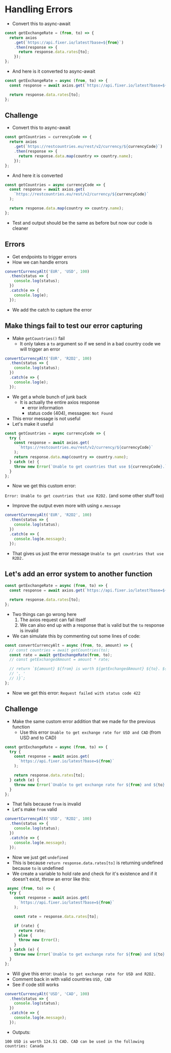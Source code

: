 # Handling Errors
* Convert this to async-await

```js
const getExchangeRate = (from, to) => {
  return axios
    .get(`https://api.fixer.io/latest?base=${from}`)
    .then(response => {
      return response.data.rates[to];
    });
};
```

* And here is it converted to async-await

```js
const getExchangeRate = async (from, to) => {
  const response = await axios.get(`https://api.fixer.io/latest?base=${from}`);

  return response.data.rates[to];
};
```

## Challenge
* Convert this to async-await

```js
const getCountries = currencyCode => {
  return axios
    .get(`https://restcountries.eu/rest/v2/currency/${currencyCode}`)
    .then(response => {
      return response.data.map(country => country.name);
    });
};
```

* And here it is converted

```js
const getCountries = async currencyCode => {
  const response = await axios.get(
    `https://restcountries.eu/rest/v2/currency/${currencyCode}`
  );

  return response.data.map(country => country.name);
};
```

* Test and output should be the same as before but now our code is cleaner

## Errors
* Get endpoints to trigger errors
* How we can handle errors

```js
convertCurrencyAlt('EUR', 'USD', 100)
  .then(status => {
    console.log(status);
  })
  .catch(e => {
    console.log(e);
  });
```

* We add the catch to capture the error

## Make things fail to test our error capturing
* Make `getCountries()` fail
    - It only takes a `to` argument so if we send in a bad country code we will trigger an error

```js
convertCurrencyAlt('EUR', 'R2D2', 100)
  .then(status => {
    console.log(status);
  })
  .catch(e => {
    console.log(e);
  });
```

* We get a whole bunch of junk back
    - It is actually the entire axios response
        + error information
        + status code (404), messagee: `Not Found`
* This error message is not useful
* Let's make it useful

```js
const getCountries = async currencyCode => {
  try {
    const response = await axios.get(
      `https://restcountries.eu/rest/v2/currency/${currencyCode}`
    );
    return response.data.map(country => country.name);
  } catch (e) {
    throw new Error(`Unable to get countries that use ${currencyCode}.`);
  }
};
```

* Now we get this custom error:

`Error: Unable to get countries that use R2D2.` (and some other stuff too)

* Improve the output even more with using `e.message`

```js
convertCurrencyAlt('EUR', 'R2D2', 100)
  .then(status => {
    console.log(status);
  })
  .catch(e => {
    console.log(e.message);
  });
```

* That gives us just the error message `Unable to get countries that use R2D2.`

## Let's add an error system to another function
```js
const getExchangeRate = async (from, to) => {
  const response = await axios.get(`https://api.fixer.io/latest?base=${from}`);

  return response.data.rates[to];
};
```

* Two things can go wrong here
    1. The axios request can fail itself
    2. We can also end up with a response that is valid but the `to` response is invalid
* We can simulate this by commenting out some lines of code:

```js
const convertCurrencyAlt = async (from, to, amount) => {
  // const countries = await getCountries(to);
  const rate = await getExchangeRate(from, to);
  // const getExchangedAmount = amount * rate;

  // return `${amount} ${from} is worth ${getExchangedAmount} ${to}. ${to} can be used in the following countries: ${countries.join(
  // ', '
  // )}`;
};
```

* Now we get this error: `Request failed with status code 422`

## Challenge
* Make the same custom error addition that we made for the previous function
    - Use this error `Unable to get exchange rate for USD and CAD` (from USD and to CAD)

```js
const getExchangeRate = async (from, to) => {
  try {
    const response = await axios.get(
      `https://api.fixer.io/latest?base=${from}`
    );

    return response.data.rates[to];
  } catch (e) {
    throw new Error(`Unable to get exchange rate for ${from} and ${to}.`);
  }
};
```

* That fails because `from` is invalid
* Let's make `from` valid

```js
convertCurrencyAlt('USD', 'R2D2', 100)
  .then(status => {
    console.log(status);
  })
  .catch(e => {
    console.log(e.message);
  });
```

* Now we just get `undefined`
* This is because `return response.data.rates[to]` is returning undefined because `to` is undefined
* We create a variable to hold rate and check for it's existence and if it doesn't exist, throw an error like this:

```js
 async (from, to) => {
  try {
    const response = await axios.get(
      `https://api.fixer.io/latest?base=${from}`
    );

    const rate = response.data.rates[to];

    if (rate) {
      return rate;
    } else {
      throw new Error();
    }
  } catch (e) {
    throw new Error(`Unable to get exchange rate for ${from} and ${to}.`);
  }
};
```

* Will give this error: `Unable to get exchange rate for USD and R2D2.`
* Comment back in with valid countries `USD, CAD`
* See if code still works

```js
convertCurrencyAlt('USD', 'CAD', 100)
  .then(status => {
    console.log(status);
  })
  .catch(e => {
    console.log(e.message);
  });
```

* Outputs:

`100 USD is worth 124.51 CAD. CAD can be used in the following countries: Canada`


